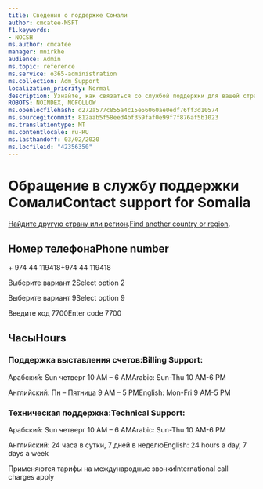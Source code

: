 ```yaml
---
title: Сведения о поддержке Сомали
author: cmcatee-MSFT
f1.keywords:
- NOCSH
ms.author: cmcatee
manager: mnirkhe
audience: Admin
ms.topic: reference
ms.service: o365-administration
ms.collection: Adm_Support
localization_priority: Normal
description: Узнайте, как связаться со службой поддержки для вашей страны или региона.
ROBOTS: NOINDEX, NOFOLLOW
ms.openlocfilehash: d272a577c855a4c15e66060ae0edf76ff3d10574
ms.sourcegitcommit: 812aab5f58eed4bf359faf0e99f7f876af5b1023
ms.translationtype: MT
ms.contentlocale: ru-RU
ms.lasthandoff: 03/02/2020
ms.locfileid: "42356350"
---
```

# <a name="contact-support-for-somalia"></a><span data-ttu-id="fc914-103">Обращение в службу поддержки Сомали</span><span class="sxs-lookup"><span data-stu-id="fc914-103">Contact support for Somalia</span></span>

<span data-ttu-id="fc914-104">[Найдите другую страну или регион](../contact-support-for-business-products.md).</span><span class="sxs-lookup"><span data-stu-id="fc914-104">[Find another country or region](../contact-support-for-business-products.md).</span></span>

## <a name="phone-number"></a><span data-ttu-id="fc914-105">Номер телефона</span><span class="sxs-lookup"><span data-stu-id="fc914-105">Phone number</span></span>
<span data-ttu-id="fc914-106">+ 974 44 119418</span><span class="sxs-lookup"><span data-stu-id="fc914-106">+974 44 119418</span></span>

<span data-ttu-id="fc914-107">Выберите вариант 2</span><span class="sxs-lookup"><span data-stu-id="fc914-107">Select option 2</span></span>

<span data-ttu-id="fc914-108">Выберите вариант 9</span><span class="sxs-lookup"><span data-stu-id="fc914-108">Select option 9</span></span>

<span data-ttu-id="fc914-109">Введите код 7700</span><span class="sxs-lookup"><span data-stu-id="fc914-109">Enter code 7700</span></span>

## <a name="hours"></a><span data-ttu-id="fc914-110">Часы</span><span class="sxs-lookup"><span data-stu-id="fc914-110">Hours</span></span>
### <a name="billing-support"></a><span data-ttu-id="fc914-111">Поддержка выставления счетов:</span><span class="sxs-lookup"><span data-stu-id="fc914-111">Billing Support:</span></span>

<span data-ttu-id="fc914-112">Арабский: Sun четверг 10 AM – 6 AM</span><span class="sxs-lookup"><span data-stu-id="fc914-112">Arabic: Sun-Thu 10 AM-6 PM</span></span>

<span data-ttu-id="fc914-113">Английский: Пн – Пятница 9 AM – 5 PM</span><span class="sxs-lookup"><span data-stu-id="fc914-113">English: Mon-Fri 9 AM-5 PM</span></span>

### <a name="technical-support"></a><span data-ttu-id="fc914-114">Техническая поддержка:</span><span class="sxs-lookup"><span data-stu-id="fc914-114">Technical Support:</span></span>

<span data-ttu-id="fc914-115">Арабский: Sun четверг 10 AM – 6 AM</span><span class="sxs-lookup"><span data-stu-id="fc914-115">Arabic: Sun-Thu 10 AM-6 PM</span></span>

<span data-ttu-id="fc914-116">Английский: 24 часа в сутки, 7 дней в неделю</span><span class="sxs-lookup"><span data-stu-id="fc914-116">English: 24 hours a day, 7 days a week</span></span>

<span data-ttu-id="fc914-117">Применяются тарифы на международные звонки</span><span class="sxs-lookup"><span data-stu-id="fc914-117">International call charges apply</span></span>
